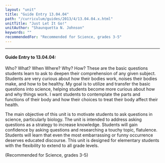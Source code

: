 ```yaml
---
layout: "unit"
title: "Guide Entry 13.04.04"
path: "/curriculum/guides/2013/4/13.04.04.x.html"
unitTitle: "Just Let It Go!"
unitAuthor: "Shaunquetta N. Johnson"
keywords: ""
recommendedFor: "Recommended for Science, grades 3-5"
---
```

<body>
<hr/>
<h4>
Guide Entry to 13.04.04:
</h4>
<p>
Who? What? When Where? Why? How? These are the basic questions students learn to ask to deepen their comprehension of any given subject. Students are very curious about how their bodies work, noises their bodies make, and how to be healthy. My goal is to utilize and transfer the basic questions into science, helping students become more curious about how and why things work. I want students to contemplate the parts and functions of their body and how their choices to treat their body affect their health.
</p>
<p>
The main objective of this unit is to motivate students to ask questions in science, particularly biology. The unit is intended to address asking questions as a strategy to increase knowledge. Students will gain confidence by asking questions and researching a touchy topic, flatulence.  Students will learn that even the most embarrassing or funny occurrence deserves educated discourse. This unit is designed for elementary students with the flexibility to extend to all grade levels.
</p>
<p>
(Recommended for Science, grades 3-5)
</p>
</body>
